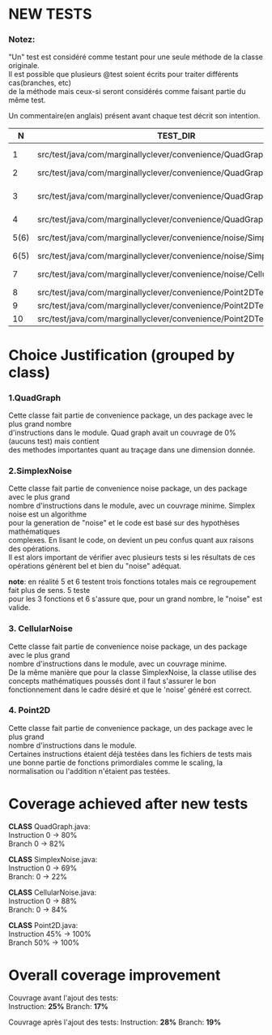 # NEW TESTS

### Notez:
"Un" test est considéré comme testant pour une seule méthode de la classe originale.  
Il est possible que plusieurs @test soient écrits pour traiter différents cas(branches, etc)  
de la méthode mais ceux-si seront considérés comme faisant partie du même test.

Un commentaire(en anglais) présent avant chaque test décrit son intention.

| N    | TEST_DIR                                                               | TEST_NAME(S)                                                | 
|------|------------------------------------------------------------------------|-------------------------------------------------------------|
| 1    | src/test/java/com/marginallyclever/convenience/QuadGraphTest           | [testInsertInside, testInsertOutside]                       |                   
| 2    | src/test/java/com/marginallyclever/convenience/QuadGraphTest           | [testSplit]                                                 |                   
| 3    | src/test/java/com/marginallyclever/convenience/QuadGraphTest           | [testSearchInside, testSearchOutside, testSearchInChildren] |
| 4    | src/test/java/com/marginallyclever/convenience/QuadGraphTest           | [testCountPoints]                                           |
| 5(6) | src/test/java/com/marginallyclever/convenience/noise/SimplexNoiseTest  | [testNoise1D, testNoise2D, testNoise3D]                     |                  
| 6(5) | src/test/java/com/marginallyclever/convenience/noise/SimplexNoiseTest  | [testNoiseOutputDistribution]                               |
| 7    | src/test/java/com/marginallyclever/convenience/noise/CellularNoiseTest | [testNoise1D, testNoise2D, testNoise3D]                     |
| 8    | src/test/java/com/marginallyclever/convenience/Point2DTest             | [testNormalize]                                             |
| 9    | src/test/java/com/marginallyclever/convenience/Point2DTest             | [testAdd]                                                   |
| 10   | src/test/java/com/marginallyclever/convenience/Point2DTest             | [testScale]                                                 |

# Choice Justification (grouped by class)

### 1.QuadGraph
Cette classe fait partie de convenience package, un des package avec le plus grand nombre  
d'instructions dans le module. Quad graph avait un couvrage de 0% (aucuns test) mais contient  
des methodes importantes quant au traçage dans une dimension donnée.

### 2.SimplexNoise
Cette classe fait partie de convenience noise package, un des package avec le plus grand  
nombre d'instructions dans le module, avec un couvrage minime. Simplex noise est un algorithme  
pour la generation de "noise" et le code est basé sur des hypothèses mathématiques  
complexes. En lisant le code, on devient un peu confus quant aux raisons des opérations.  
Il est alors important de vérifier avec plusieurs tests si les résultats de ces opérations 
génèrent bel et bien du "noise" adéquat.

**note**: en réalité 5 et 6 testent trois fonctions totales mais ce regroupement fait plus de sens. 5 teste  
pour les 3 fonctions et 6 s'assure que, pour un grand nombre, le "noise" est valide.

### 3. CellularNoise
Cette classe fait partie de convenience noise package, un des package avec le plus grand  
nombre d'instructions dans le module, avec un couvrage minime.  
De la même manière que pour la classe SimplexNoise, la classe utilise des concepts mathématiques poussés dont il faut
s'assurer le bon fonctionnement dans le cadre désiré et que le 'noise' généré est correct.

### 4. Point2D
Cette classe fait partie de convenience package, un des package avec le plus grand  
nombre d'instructions dans le module.  
Certaines instructions étaient déjà testées dans les fichiers de tests mais une bonne partie de fonctions primordiales comme 
le scaling, la normalisation ou l'addition n'étaient pas testées.


# Coverage achieved after new tests
**CLASS** QuadGraph.java:  
Instruction 0 -> 80%  
Branch 0 -> 82%

**CLASS** SimplexNoise.java:  
Instruction 0 -> 69%  
Branch: 0 -> 22%

**CLASS** CellularNoise.java:  
Instruction 0 -> 88%  
Branch: 0 -> 84%

**CLASS** Point2D.java:  
Instruction 45% -> 100%  
Branch 50% -> 100%  

# Overall coverage improvement
Couvrage avant l'ajout des tests:  
Instruction: **25%**
Branch: **17%**


Couvrage après l'ajout des tests: 
Instruction: **28%**
Branch: **19%**
